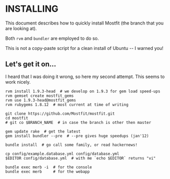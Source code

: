 INSTALLING
==========

This document describes how to quickly install Mostfit (the branch that you are looking at).

Both `rvm` and `bundler` are employed to do so.

This is not a copy-paste script for a clean install of Ubuntu -- I warned you!



##  Let's get it on...

I heard that I was doing it wrong, so here my second attempt.  This seems to work nicely.

    rvm install 1.9.3-head  # we develop on 1.9.3 for gem load speed-ups
    rvm gemset create mostfit_gems
    rvm use 1.9.3-head@mostfit_gems
    rvm rubygems 1.8.12  # most current at time of writing

    git clone https://github.com/Mostfit/mostfit.git
    cd mostfit
    # git co $BRANCH_NAME  # in case the branch is other then master

    gem update rake  # get the latest
    gem install bundler --pre  # --pre gives huge speedups (jan'12)

    bundle install  # go call some family, or read hackernews!

    cp config/example.database.yml config/database.yml
    $EDITOR config/database.yml  # with me `echo $EDITOR` returns "vi"

    bundle exec merb -i  # for the console
    bundle exec merb     # for the webapp
